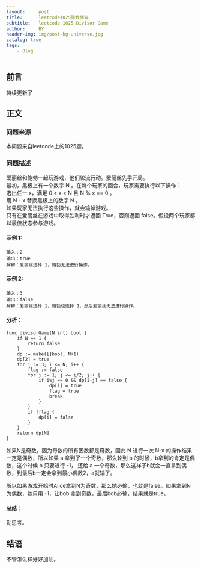 ```yaml
---
layout:     post
title:      leetcode1025除数博弈
subtitle:   leetcode 1025 Divisor Game
author:     BY
header-img: img/post-bg-universe.jpg
catalog: true
tags:
    - Blog
---
```



## 前言

持续更新了

## 正文

### 问题来源

本问题来自leetcode上的1025题。  

### 问题描述

爱丽丝和鲍勃一起玩游戏，他们轮流行动。爱丽丝先手开局。  
最初，黑板上有一个数字 N 。在每个玩家的回合，玩家需要执行以下操作：  
选出任一 x，满足 0 < x < N 且 N % x == 0 。  
用 N - x 替换黑板上的数字 N 。  
如果玩家无法执行这些操作，就会输掉游戏。  
只有在爱丽丝在游戏中取得胜利时才返回 True，否则返回 false。假设两个玩家都以最佳状态参与游戏。  

#### 示例 1:
```
输入：2
输出：true
解释：爱丽丝选择 1，鲍勃无法进行操作。
```

#### 示例 2:
```
输入：3
输出：false
解释：爱丽丝选择 1，鲍勃也选择 1，然后爱丽丝无法进行操作。
```

#### 分析：    
```
func divisorGame(N int) bool {
    if N == 1 {
        return false
    }
    dp := make([]bool, N+1)
    dp[2] = true
    for i := 3; i <= N; i++ {
        flag := false
        for j := 1; j <= i/2; j++ {
            if i%j == 0 && dp[i-j] == false {
                dp[i] = true
                flag = true
                break
            }
        }
        if !flag {
            dp[i] = false
        }
    }
    return dp[N]
}
```
如果N是奇数，因为奇数的所有因数都是奇数，因此 N 进行一次 N-x 的操作结果一定是偶数，所以如果 a 拿到了一个奇数，那么轮到 b 的时候，b拿到的肯定是偶数，这个时候 b 只要进行 -1， 还给 a 一个奇数，那么这样子b就会一直拿到偶数，到最后b一定会拿到最小偶数2，a就输了。

所以如果游戏开始时Alice拿到N为奇数，那么她必输，也就是false。如果拿到N为偶数，她只用 -1，让bob 拿到奇数，最后bob必输，结果就是true。

#### 总结：
勤思考。  

## 结语
不管怎么样好好加油。  

